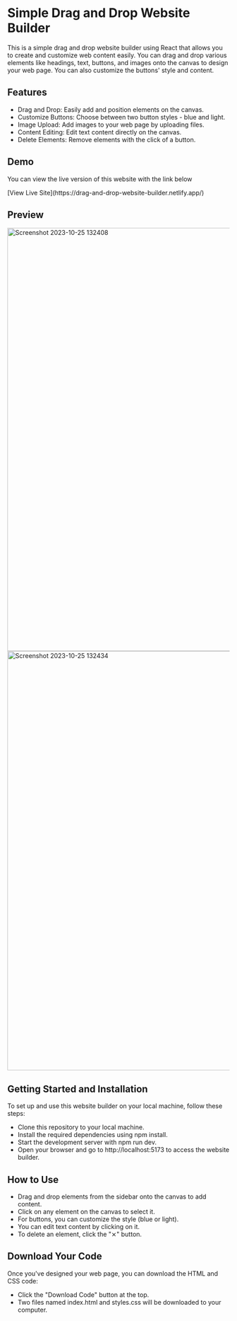 # Simple Drag and Drop Website Builder
This is a simple drag and drop website builder using React that allows you to create and customize web content easily. You can drag and drop various elements like headings, text, buttons, and images onto the canvas to design your web page. You can also customize the buttons' style and content.

## Features
- Drag and Drop: Easily add and position elements on the canvas.
- Customize Buttons: Choose between two button styles - blue and light.
- Image Upload: Add images to your web page by uploading files.
- Content Editing: Edit text content directly on the canvas.
- Delete Elements: Remove elements with the click of a button.

## Demo
<p>You can view the live version of this website with the link below</p>
[View Live Site](https://drag-and-drop-website-builder.netlify.app/)

## Preview
<img width="957" alt="Screenshot 2023-10-25 132408" src="https://github.com/ifeanyianyanwu/simple_drag_n_drop_website_builder/assets/75376053/ae80b02c-f604-4a2f-89fe-a08ba15b6c31">
<img width="948" alt="Screenshot 2023-10-25 132434" src="https://github.com/ifeanyianyanwu/simple_drag_n_drop_website_builder/assets/75376053/b4c3a5ef-eec3-4399-a1f0-aad236f5cd06">

## Getting Started and Installation
To set up and use this website builder on your local machine, follow these steps:

- Clone this repository to your local machine.
- Install the required dependencies using npm install.
- Start the development server with npm run dev.
- Open your browser and go to http://localhost:5173 to access the website builder.

## How to Use
- Drag and drop elements from the sidebar onto the canvas to add content.
- Click on any element on the canvas to select it.
- For buttons, you can customize the style (blue or light).
- You can edit text content by clicking on it.
- To delete an element, click the "⨯" button.

## Download Your Code
Once you've designed your web page, you can download the HTML and CSS code:

- Click the "Download Code" button at the top.
- Two files named index.html and styles.css will be downloaded to your computer.

